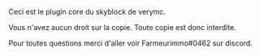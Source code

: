 Ceci est le plugin core du skyblock de verymc.

Vous n'avez aucun droit sur la copie. Toute copie est donc interdite.

Pour toutes questions merci d'aller voir Farmeurimmo#0462 sur discord.
